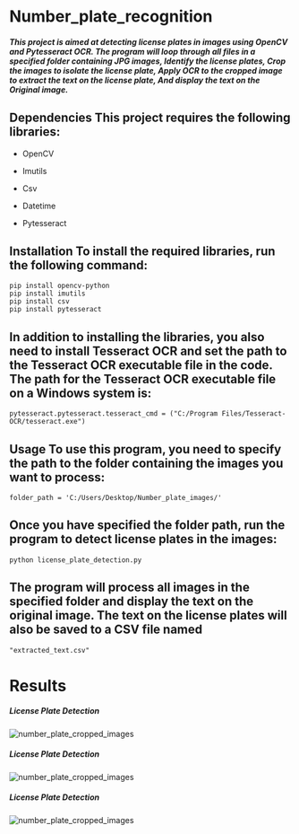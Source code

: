# Number_plate_recognition

##### This project is aimed at detecting license plates in images using OpenCV and Pytesseract OCR. The program will loop through all files in a specified folder containing JPG images, Identify the license plates, Crop the images to isolate the license plate, Apply OCR to the cropped image to extract the text on the license plate, And display the text on the Original image.

## Dependencies This project requires the following libraries:

- OpenCV
* Imutils
+ Csv
- Datetime
* Pytesseract

## Installation To install the required libraries, run the following command:

```
pip install opencv-python
pip install imutils
pip install csv
pip install pytesseract
```

## In addition to installing the libraries, you also need to install Tesseract OCR and set the path to the Tesseract OCR executable file in the code. The path for the Tesseract OCR executable file on a Windows system is:

```
pytesseract.pytesseract.tesseract_cmd = ("C:/Program Files/Tesseract-OCR/tesseract.exe")
```

## Usage To use this program, you need to specify the path to the folder containing the images you want to process:

```
folder_path = 'C:/Users/Desktop/Number_plate_images/'
```

## Once you have specified the folder path, run the program to detect license plates in the images:

```
python license_plate_detection.py
```

## The program will process all images in the specified folder and display the text on the original image. The text on the license plates will also be saved to a CSV file named

```
"extracted_text.csv"
```
# Results
##### License Plate Detection
![number_plate_cropped_images](https://user-images.githubusercontent.com/126225087/224005084-c536f974-080a-4cdd-b3e4-fc6ed368ca8e.jpg)
##### License Plate Detection
![number_plate_cropped_images](https://user-images.githubusercontent.com/126225087/224005814-4b3454f7-56fb-4b0a-a954-e70aa552fb9f.jpg)
##### License Plate Detection
![number_plate_cropped_images](https://user-images.githubusercontent.com/126225087/224006083-db83a7e5-a623-428c-a9f6-916a8526ccb5.jpg)

